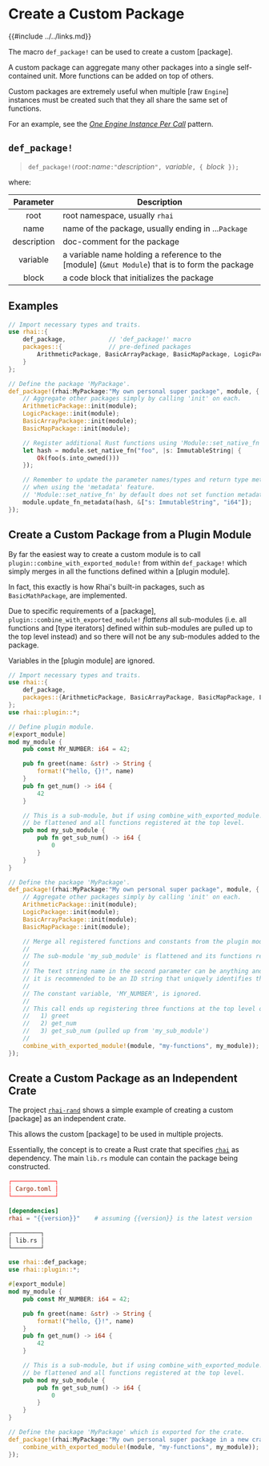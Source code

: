 Create a Custom Package
=======================

{{#include ../../links.md}}


The macro `def_package!` can be used to create a custom [package].

A custom package can aggregate many other packages into a single self-contained unit.
More functions can be added on top of others.

Custom packages are extremely useful when multiple [raw `Engine`] instances must be created such
that they all share the same set of functions.

For an example, see the [_One Engine Instance Per Call_]({{rootUrl}}/patterns/parallel.md) pattern.


`def_package!`
--------------

> `def_package!(`_root_`:`_name_`:"`_description_`", `_variable_`, { `_block_` });`

where:

|  Parameter  | Description                                                                                     |
| :---------: | ----------------------------------------------------------------------------------------------- |
|    root     | root namespace, usually `rhai`                                                                  |
|    name     | name of the package, usually ending in ...`Package`                                             |
| description | doc-comment for the package                                                                     |
|  variable   | a variable name holding a reference to the [module] (`&mut Module`) that is to form the package |
|    block    | a code block that initializes the package                                                       |


Examples
--------

```rust no_run
// Import necessary types and traits.
use rhai::{
    def_package,            // 'def_package!' macro
    packages::{             // pre-defined packages
        ArithmeticPackage, BasicArrayPackage, BasicMapPackage, LogicPackage
    }
};

// Define the package 'MyPackage'.
def_package!(rhai:MyPackage:"My own personal super package", module, {
    // Aggregate other packages simply by calling 'init' on each.
    ArithmeticPackage::init(module);
    LogicPackage::init(module);
    BasicArrayPackage::init(module);
    BasicMapPackage::init(module);

    // Register additional Rust functions using 'Module::set_native_fn'.
    let hash = module.set_native_fn("foo", |s: ImmutableString| {
        Ok(foo(s.into_owned()))
    });

    // Remember to update the parameter names/types and return type metadata
    // when using the 'metadata' feature.
    // 'Module::set_native_fn' by default does not set function metadata.
    module.update_fn_metadata(hash, &["s: ImmutableString", "i64"]);
});
```


Create a Custom Package from a Plugin Module
-------------------------------------------

By far the easiest way to create a custom module is to call `plugin::combine_with_exported_module!`
from within `def_package!` which simply merges in all the functions defined within a [plugin module].

In fact, this exactly is how Rhai's built-in packages, such as `BasicMathPackage`, are implemented.

Due to specific requirements of a [package], `plugin::combine_with_exported_module!`
_flattens_ all sub-modules (i.e. all functions and [type iterators] defined within sub-modules
are pulled up to the top level instead) and so there will not be any sub-modules added to the package.

Variables in the [plugin module] are ignored.

```rust no_run
// Import necessary types and traits.
use rhai::{
    def_package,
    packages::{ArithmeticPackage, BasicArrayPackage, BasicMapPackage, LogicPackage}
};
use rhai::plugin::*;

// Define plugin module.
#[export_module]
mod my_module {
    pub const MY_NUMBER: i64 = 42;

    pub fn greet(name: &str) -> String {
        format!("hello, {}!", name)
    }
    pub fn get_num() -> i64 {
        42
    }

    // This is a sub-module, but if using combine_with_exported_module!, it will
    // be flattened and all functions registered at the top level.
    pub mod my_sub_module {
        pub fn get_sub_num() -> i64 {
            0
        }
    }
}

// Define the package 'MyPackage'.
def_package!(rhai:MyPackage:"My own personal super package", module, {
    // Aggregate other packages simply by calling 'init' on each.
    ArithmeticPackage::init(module);
    LogicPackage::init(module);
    BasicArrayPackage::init(module);
    BasicMapPackage::init(module);

    // Merge all registered functions and constants from the plugin module into the custom package.
    //
    // The sub-module 'my_sub_module' is flattened and its functions registered at the top level.
    //
    // The text string name in the second parameter can be anything and is reserved for future use;
    // it is recommended to be an ID string that uniquely identifies the plugin module.
    //
    // The constant variable, 'MY_NUMBER', is ignored.
    //
    // This call ends up registering three functions at the top level of the package:
    //   1) greet
    //   2) get_num
    //   3) get_sub_num (pulled up from 'my_sub_module')
    //
    combine_with_exported_module!(module, "my-functions", my_module));
});
```


Create a Custom Package as an Independent Crate
----------------------------------------------

The project [`rhai-rand`](https://rhaiscript/rhai-rand) shows a simple example of creating a
custom [package] as an independent crate.

This allows the custom [package] to be used in multiple projects.

Essentially, the concept is to create a Rust crate that specifies [`rhai`](https://crates.io/crates/rhai) as dependency.
The main `lib.rs` module can contain the package being constructed.

```toml
┌────────────┐
│ Cargo.toml │
└────────────┘

[dependencies]
rhai = "{{version}}"    # assuming {{version}} is the latest version
```

```rust no_run
┌────────┐
│ lib.rs │
└────────┘

use rhai::def_package;
use rhai::plugin::*;

#[export_module]
mod my_module {
    pub const MY_NUMBER: i64 = 42;

    pub fn greet(name: &str) -> String {
        format!("hello, {}!", name)
    }
    pub fn get_num() -> i64 {
        42
    }

    // This is a sub-module, but if using combine_with_exported_module!, it will
    // be flattened and all functions registered at the top level.
    pub mod my_sub_module {
        pub fn get_sub_num() -> i64 {
            0
        }
    }
}

// Define the package 'MyPackage' which is exported for the crate.
def_package!(rhai:MyPackage:"My own personal super package in a new crate!", module, {
    combine_with_exported_module!(module, "my-functions", my_module));
});
```
